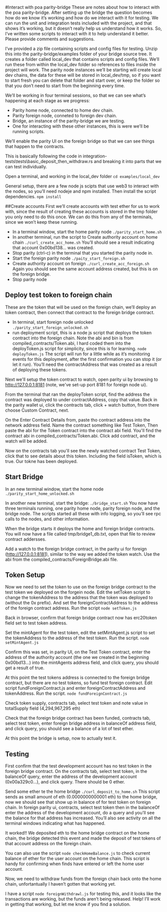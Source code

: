 #﻿Interact with poa parity-bridge
These are notes about how to interact with the poa parity-bridge.  After setting up the bridge the question becomes how do we know it’s working and how do we interact with it for testing.  We can run the unit and integration tests included with the project, and that shows it’s working, but it doesn’t really help us understand how it works.  So, I’ve written some scripts to interact with it to help understand it better.  Please provide comments and suggestions.

I’ve provided a zip file containing scripts and config files for testing.  Unzip this into the parity-bridge/examples folder of your bridge source tree.  It creates a folder called local_dev that contains scripts and config files.  We’ll run these from within the local_dev folder so references to files inside the project will work.  The parity node instances we’ll be starting will create local dev chains, the data for these will be stored in local_dev/tmp, so if you want to start fresh you can delete that folder and start over, or keep the folder so that you don’t need to start from the beginning every time.

We’ll be working in four terminal sessions, so that we can see what’s happening at each stage as we progress:
- Parity home node, connected to home dev chain.
- Parity foreign node, conneted to foreign dev chain.
- Bridge, an instance of the parity-bridge we are testing.
- One for interacting with these other instances, this is were we’ll be running scripts.

We’ll enable the parity UI on the foreign bridge so that we can see things that happen to the contracts. 

This is basically following the code in integration-tests\tests\basic_deposit_then_withdraw.rs and breaking it into parts that we can test individually.

Open a terminal, and working in the local_dev folder 
`cd examples/local_dev`

General setup, there are a few node js scipts that use web3 to interact with the nodes, so you’ll need nodeje and npm installed.  Then install the script dependencies.
`npm install`

##Create accounts
First we’ll create accounts with test ether for us to work with, since the result of creating these accounts is stored in the tmp folder you only need to do this once. We can do this from any of the terminals, since we won’t keep these running.

* In a terminal window, start the home parity node
`./parity_start_home.sh`
* In another terminal, run the script to Create authority account on home chain 
`./curl_create_acc_home.sh`
You’ll should see a result indicating that account 0x00bd138… was created.
* Stop parity (ctrl-c) in the terminal that you started the parity node in. 
* Start the foreign parity node
`./paity_start_foreign.sh`
* Create authority account on foreign
 `./curl_create_acc_foreign.sh`
Again you should see the same account address created, but this is on the foreign bridge.
 * Stop parity node

## Deploy test token to foreign chain
These are the token that will be used on the foreign chain, we’ll deploy an token contract, then connect that contract to the foreign bridge contract.
 
 * In terminal, start foreign node unlocked
 `./parity_start_foreign_unlocked.sh`
 * run deployment script, this is a node js script that deploys the token contract into the foreign chain.  Note the abi and bin is from compiled_contracts/Token.abi, I hard coded them into the deployToken.js script for simplicity, since this is for learning.
 `node deployToken.js`
 The script will run for a little while as it’s monitoring events for this deployment, after the first confirmation you can stop it (or let it run).  You’ll need the contractAddress that was created as a result of deploying these tokens.

Next we'll setup the token contract to watch, open parity ui by browsing to http://127.0.0.1:8181 (note, we've set-up port 8181 for foreign node ui).  
 
From the terminal that ran the deployToken script, find the address the contract was deployed to under contractAddress, copy that value.  Back in the parity wallet ui, click the contracts tab, click + watch button, from there choose Custom Contract, next.  
 
On the Enter Contract Details from, paste tho contract address into the network address field.  Name the contract something like Test Token,  Then paste the abi for the Token contract into the contract abi field.  You'll find the contract abi in compiled_contracts/Token.abi.  Click add contract, and the watch will be added.
 
Now on the contracts tab you'll see the newly watched contract Test Token, click that to see details about this token.  Including the field isToken, which is true.  Our tokne has been deployed.
 
## Start Bridge

In an new terminal window, start the home node
`./parity_start_home_unlocked.sh`
 
 In another new terminal, start the bridge:
 `./bridge_start.sh`
You now have three terminals running, one parity home node, parity foreign node, and the bridge node.  The scripts started all these with info logging, so you’ll see rpc calls to the nodes, and other information.  

When the bridge starts it deploys the home and foreign bridge contracts.  You will now have a file called tmp/bridge1_db.txt, open that file to review contract addersses.
 
Add a watch to the foreign bridge contract, in the parity ui for foreign (http://127.0.0.1:8181), similar to the way we added the token watch.  Use the abi from the compiled_contracts/ForeignBridge.abi file.

## Token Setup

Now we need to set the token to use on the foreign bridge contract to the test token we deployed on the forgein node.  Edit the setToken script to change the tokenAddress to the address that the token was deployed to (without the 0x prefix).  And set the foreignContractAddress to the address of the foreign contract address.  Run the script `node setToken.js`
 
Back in browser, confirm that foreign bridge contract now has erc20token field set to test token address.
 
 Set the mintAgent for the test token, edit the setMintAgent.js script to set the tokenAddress to the address of the test token.  Run the script.
 `node setMintAgent.js`

Confirm this was set, in parity UI, on the Test Token contract, enter the address of the authority account (the one we created in the beginning 0x00bd13…) into the mintAgents address field, and click query, you should get a result of true.
 
At this point the test tokens address is connected to the foreign bridge contract, but there are no test tokens, so fund test foreign contract. Edit script fundForeignContract.js and enter foreignContractAddress and tokenAddress.  Run the script. 
 `node fundForeignContract.js`

Check token supply, contracts tab, select test token and note value in totalSupply field (4,294,967,295 eth)

Check that the foreign bridge contract has been funded, contracts tab, select test token, enter foreign bridge address in balanceOf address field, and click query, you should see a balance of a lot of test ether.

At this point the bridge is setup, now to actually test it.

## Testing
First confirm that the test development account has no test token in the foreign bridge contract.  On the contracts tab, select test token, in the balanceOf query, enter the address of the development account (0x00a329c0…), and click query. There should be 0 ether.

Send some ether te the home bridge
`./curl_deposit_to_home.sh`
This script sends as small amount of eth (0.0000000000001 eth) to the home bridge, now we should see that show up in balance of for test token on foreign chain.  In foreign parity ui, contracts, select test token then in the balanceOf enter the address of the development account, do a query and you'll see the balance for that address has increased.  You’ll also see activity on all the terminal windows indicating what has happened.

It worked!! We deposited eth to the home bridge contract on the home chain, the bridge detected this event and made the deposit of test tokens of that account address on the foreign chain.  

You can also use the script `node checkHomeBalance.js` to check current balance of ether for the user account on the home chain.  This script is handy for confirming when finds have entered or left the home user account.

Now, we need to withdraw funds from the foreign chain back onto the home chain, unfortantually I haven’t gotten that working yet.  

I have a script `node foreignWithdrawl.js` for testing this, and it looks like the transactions are working, but the funds aren’t being released.  Help!  I’ll work in getting that working, but let me know if you find a solution.
  
